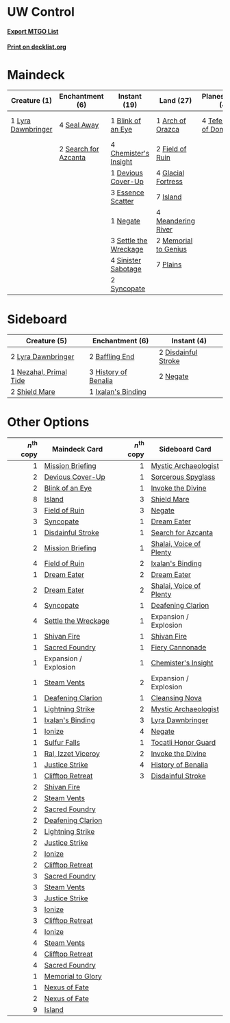 # UW Control

#### [Export MTGO List](../collection/UW%20Control/UW%20Control.txt)
#### [Print on decklist.org](http://decklist.org/?deckmain=1%09Arch%20of%20Orazca%0A1%09Blink%20of%20an%20Eye%0A4%09Chemister's%20Insight%0A3%09Cleansing%20Nova%0A1%09Devious%20Cover-Up%0A3%09Essence%20Scatter%0A2%09Field%20of%20Ruin%0A4%09Glacial%20Fortress%0A7%09Island%0A1%09Lyra%20Dawnbringer%0A4%09Meandering%20River%0A2%09Memorial%20to%20Genius%0A1%09Negate%0A7%09Plains%0A4%09Seal%20Away%0A2%09Search%20for%20Azcanta%0A3%09Settle%20the%20Wreckage%0A4%09Sinister%20Sabotage%0A2%09Syncopate%0A4%09Teferi,%20Hero%20of%20Dominaria&deckside=2%09Baffling%20End%0A2%09Disdainful%20Stroke%0A3%09History%20of%20Benalia%0A1%09Ixalan's%20Binding%0A2%09Lyra%20Dawnbringer%0A2%09Negate%0A1%09Nezahal,%20Primal%20Tide%0A2%09Shield%20Mare)
# Maindeck

|                                        Creature (1)                                         |                                        Enchantment (6)                                        |                                          Instant (19)                                          |                                           Land (27)                                           |                                           Planeswalker (4)                                           |                                        Sorcery (3)                                        |
|---------------------------------------------------------------------------------------------|-----------------------------------------------------------------------------------------------|------------------------------------------------------------------------------------------------|-----------------------------------------------------------------------------------------------|------------------------------------------------------------------------------------------------------|-------------------------------------------------------------------------------------------|
|1 [Lyra Dawnbringer](http://gatherer.wizards.com/Pages/Card/Details.aspx?multiverseid=442914)|4 [Seal Away](http://gatherer.wizards.com/Pages/Card/Details.aspx?multiverseid=442919)         |1 [Blink of an Eye](http://gatherer.wizards.com/Pages/Card/Details.aspx?multiverseid=442934)    |1 [Arch of Orazca](http://gatherer.wizards.com/Pages/Card/Details.aspx?multiverseid=439849)    |4 [Teferi, Hero of Dominaria](http://gatherer.wizards.com/Pages/Card/Details.aspx?multiverseid=443095)|3 [Cleansing Nova](http://gatherer.wizards.com/Pages/Card/Details.aspx?multiverseid=447145)|
|                                                                                             |2 [Search for Azcanta](http://gatherer.wizards.com/Pages/Card/Details.aspx?multiverseid=435226)|4 [Chemister's Insight](http://gatherer.wizards.com/Pages/Card/Details.aspx?multiverseid=452782)|2 [Field of Ruin](http://gatherer.wizards.com/Pages/Card/Details.aspx?multiverseid=435415)     |                                                                                                      |                                                                                           |
|                                                                                             |                                                                                               |1 [Devious Cover-Up](http://gatherer.wizards.com/Pages/Card/Details.aspx?multiverseid=452785)   |4 [Glacial Fortress](http://gatherer.wizards.com/Pages/Card/Details.aspx?multiverseid=435416)  |                                                                                                      |                                                                                           |
|                                                                                             |                                                                                               |3 [Essence Scatter](http://gatherer.wizards.com/Pages/Card/Details.aspx?multiverseid=438446)    |7 [Island](http://gatherer.wizards.com/Pages/Card/Details.aspx?multiverseid=439602)            |                                                                                                      |                                                                                           |
|                                                                                             |                                                                                               |1 [Negate](http://gatherer.wizards.com/Pages/Card/Details.aspx?multiverseid=447135)             |4 [Meandering River](http://gatherer.wizards.com/Pages/Card/Details.aspx?multiverseid=447067)  |                                                                                                      |                                                                                           |
|                                                                                             |                                                                                               |3 [Settle the Wreckage](http://gatherer.wizards.com/Pages/Card/Details.aspx?multiverseid=435186)|2 [Memorial to Genius](http://gatherer.wizards.com/Pages/Card/Details.aspx?multiverseid=443131)|                                                                                                      |                                                                                           |
|                                                                                             |                                                                                               |4 [Sinister Sabotage](http://gatherer.wizards.com/Pages/Card/Details.aspx?multiverseid=452804)  |7 [Plains](http://gatherer.wizards.com/Pages/Card/Details.aspx?multiverseid=439601)            |                                                                                                      |                                                                                           |
|                                                                                             |                                                                                               |2 [Syncopate](http://gatherer.wizards.com/Pages/Card/Details.aspx?multiverseid=270369)          |                                                                                               |                                                                                                      |                                                                                           |


# Sideboard

|                                          Creature (5)                                           |                                        Enchantment (6)                                        |                                         Instant (4)                                          |
|-------------------------------------------------------------------------------------------------|-----------------------------------------------------------------------------------------------|----------------------------------------------------------------------------------------------|
|2 [Lyra Dawnbringer](http://gatherer.wizards.com/Pages/Card/Details.aspx?multiverseid=442914)    |2 [Baffling End](http://gatherer.wizards.com/Pages/Card/Details.aspx?multiverseid=439658)      |2 [Disdainful Stroke](http://gatherer.wizards.com/Pages/Card/Details.aspx?multiverseid=446776)|
|1 [Nezahal, Primal Tide](http://gatherer.wizards.com/Pages/Card/Details.aspx?multiverseid=439702)|3 [History of Benalia](http://gatherer.wizards.com/Pages/Card/Details.aspx?multiverseid=442909)|2 [Negate](http://gatherer.wizards.com/Pages/Card/Details.aspx?multiverseid=447135)           |
|2 [Shield Mare](http://gatherer.wizards.com/Pages/Card/Details.aspx?multiverseid=447173)         |1 [Ixalan's Binding](http://gatherer.wizards.com/Pages/Card/Details.aspx?multiverseid=435168)  |                                                                                              |


# Other Options

|*n*<sup>th</sup> copy|                                        Maindeck Card                                         |*n*<sup>th</sup> copy|                                          Sideboard Card                                          |
|--------------------:|----------------------------------------------------------------------------------------------|--------------------:|--------------------------------------------------------------------------------------------------|
|                    1|[Mission Briefing](http://gatherer.wizards.com/Pages/Card/Details.aspx?multiverseid=452794)   |                    1|[Mystic Archaeologist](http://gatherer.wizards.com/Pages/Card/Details.aspx?multiverseid=447199)   |
|                    2|[Devious Cover-Up](http://gatherer.wizards.com/Pages/Card/Details.aspx?multiverseid=452785)   |                    1|[Sorcerous Spyglass](http://gatherer.wizards.com/Pages/Card/Details.aspx?multiverseid=435407)     |
|                    2|[Blink of an Eye](http://gatherer.wizards.com/Pages/Card/Details.aspx?multiverseid=442934)    |                    1|[Invoke the Divine](http://gatherer.wizards.com/Pages/Card/Details.aspx?multiverseid=447152)      |
|                    8|[Island](http://gatherer.wizards.com/Pages/Card/Details.aspx?multiverseid=439602)             |                    3|[Shield Mare](http://gatherer.wizards.com/Pages/Card/Details.aspx?multiverseid=447173)            |
|                    3|[Field of Ruin](http://gatherer.wizards.com/Pages/Card/Details.aspx?multiverseid=435415)      |                    3|[Negate](http://gatherer.wizards.com/Pages/Card/Details.aspx?multiverseid=447135)                 |
|                    3|[Syncopate](http://gatherer.wizards.com/Pages/Card/Details.aspx?multiverseid=270369)          |                    1|[Dream Eater](http://gatherer.wizards.com/Pages/Card/Details.aspx?multiverseid=452788)            |
|                    1|[Disdainful Stroke](http://gatherer.wizards.com/Pages/Card/Details.aspx?multiverseid=446776)  |                    1|[Search for Azcanta](http://gatherer.wizards.com/Pages/Card/Details.aspx?multiverseid=435226)     |
|                    2|[Mission Briefing](http://gatherer.wizards.com/Pages/Card/Details.aspx?multiverseid=452794)   |                    1|[Shalai, Voice of Plenty](http://gatherer.wizards.com/Pages/Card/Details.aspx?multiverseid=442923)|
|                    4|[Field of Ruin](http://gatherer.wizards.com/Pages/Card/Details.aspx?multiverseid=435415)      |                    2|[Ixalan's Binding](http://gatherer.wizards.com/Pages/Card/Details.aspx?multiverseid=435168)       |
|                    1|[Dream Eater](http://gatherer.wizards.com/Pages/Card/Details.aspx?multiverseid=452788)        |                    2|[Dream Eater](http://gatherer.wizards.com/Pages/Card/Details.aspx?multiverseid=452788)            |
|                    2|[Dream Eater](http://gatherer.wizards.com/Pages/Card/Details.aspx?multiverseid=452788)        |                    2|[Shalai, Voice of Plenty](http://gatherer.wizards.com/Pages/Card/Details.aspx?multiverseid=442923)|
|                    4|[Syncopate](http://gatherer.wizards.com/Pages/Card/Details.aspx?multiverseid=270369)          |                    1|[Deafening Clarion](http://gatherer.wizards.com/Pages/Card/Details.aspx?multiverseid=452915)      |
|                    4|[Settle the Wreckage](http://gatherer.wizards.com/Pages/Card/Details.aspx?multiverseid=435186)|                    1|Expansion / Explosion                                                                             |
|                    1|[Shivan Fire](http://gatherer.wizards.com/Pages/Card/Details.aspx?multiverseid=443030)        |                    1|[Shivan Fire](http://gatherer.wizards.com/Pages/Card/Details.aspx?multiverseid=443030)            |
|                    1|[Sacred Foundry](http://gatherer.wizards.com/Pages/Card/Details.aspx?multiverseid=405106)     |                    1|[Fiery Cannonade](http://gatherer.wizards.com/Pages/Card/Details.aspx?multiverseid=435297)        |
|                    1|Expansion / Explosion                                                                         |                    1|[Chemister's Insight](http://gatherer.wizards.com/Pages/Card/Details.aspx?multiverseid=452782)    |
|                    1|[Steam Vents](http://gatherer.wizards.com/Pages/Card/Details.aspx?multiverseid=405109)        |                    2|Expansion / Explosion                                                                             |
|                    1|[Deafening Clarion](http://gatherer.wizards.com/Pages/Card/Details.aspx?multiverseid=452915)  |                    1|[Cleansing Nova](http://gatherer.wizards.com/Pages/Card/Details.aspx?multiverseid=447145)         |
|                    1|[Lightning Strike](http://gatherer.wizards.com/Pages/Card/Details.aspx?multiverseid=435303)   |                    2|[Mystic Archaeologist](http://gatherer.wizards.com/Pages/Card/Details.aspx?multiverseid=447199)   |
|                    1|[Ixalan's Binding](http://gatherer.wizards.com/Pages/Card/Details.aspx?multiverseid=435168)   |                    3|[Lyra Dawnbringer](http://gatherer.wizards.com/Pages/Card/Details.aspx?multiverseid=442914)       |
|                    1|[Ionize](http://gatherer.wizards.com/Pages/Card/Details.aspx?multiverseid=452929)             |                    4|[Negate](http://gatherer.wizards.com/Pages/Card/Details.aspx?multiverseid=447135)                 |
|                    1|[Sulfur Falls](http://gatherer.wizards.com/Pages/Card/Details.aspx?multiverseid=241987)       |                    1|[Tocatli Honor Guard](http://gatherer.wizards.com/Pages/Card/Details.aspx?multiverseid=435194)    |
|                    1|[Ral, Izzet Viceroy](http://gatherer.wizards.com/Pages/Card/Details.aspx?multiverseid=452945) |                    2|[Invoke the Divine](http://gatherer.wizards.com/Pages/Card/Details.aspx?multiverseid=447152)      |
|                    1|[Justice Strike](http://gatherer.wizards.com/Pages/Card/Details.aspx?multiverseid=452932)     |                    4|[History of Benalia](http://gatherer.wizards.com/Pages/Card/Details.aspx?multiverseid=442909)     |
|                    1|[Clifftop Retreat](http://gatherer.wizards.com/Pages/Card/Details.aspx?multiverseid=241980)   |                    3|[Disdainful Stroke](http://gatherer.wizards.com/Pages/Card/Details.aspx?multiverseid=446776)      |
|                    2|[Shivan Fire](http://gatherer.wizards.com/Pages/Card/Details.aspx?multiverseid=443030)        |                     |                                                                                                  |
|                    2|[Steam Vents](http://gatherer.wizards.com/Pages/Card/Details.aspx?multiverseid=405109)        |                     |                                                                                                  |
|                    2|[Sacred Foundry](http://gatherer.wizards.com/Pages/Card/Details.aspx?multiverseid=405106)     |                     |                                                                                                  |
|                    2|[Deafening Clarion](http://gatherer.wizards.com/Pages/Card/Details.aspx?multiverseid=452915)  |                     |                                                                                                  |
|                    2|[Lightning Strike](http://gatherer.wizards.com/Pages/Card/Details.aspx?multiverseid=435303)   |                     |                                                                                                  |
|                    2|[Justice Strike](http://gatherer.wizards.com/Pages/Card/Details.aspx?multiverseid=452932)     |                     |                                                                                                  |
|                    2|[Ionize](http://gatherer.wizards.com/Pages/Card/Details.aspx?multiverseid=452929)             |                     |                                                                                                  |
|                    2|[Clifftop Retreat](http://gatherer.wizards.com/Pages/Card/Details.aspx?multiverseid=241980)   |                     |                                                                                                  |
|                    3|[Sacred Foundry](http://gatherer.wizards.com/Pages/Card/Details.aspx?multiverseid=405106)     |                     |                                                                                                  |
|                    3|[Steam Vents](http://gatherer.wizards.com/Pages/Card/Details.aspx?multiverseid=405109)        |                     |                                                                                                  |
|                    3|[Justice Strike](http://gatherer.wizards.com/Pages/Card/Details.aspx?multiverseid=452932)     |                     |                                                                                                  |
|                    3|[Ionize](http://gatherer.wizards.com/Pages/Card/Details.aspx?multiverseid=452929)             |                     |                                                                                                  |
|                    3|[Clifftop Retreat](http://gatherer.wizards.com/Pages/Card/Details.aspx?multiverseid=241980)   |                     |                                                                                                  |
|                    4|[Ionize](http://gatherer.wizards.com/Pages/Card/Details.aspx?multiverseid=452929)             |                     |                                                                                                  |
|                    4|[Steam Vents](http://gatherer.wizards.com/Pages/Card/Details.aspx?multiverseid=405109)        |                     |                                                                                                  |
|                    4|[Clifftop Retreat](http://gatherer.wizards.com/Pages/Card/Details.aspx?multiverseid=241980)   |                     |                                                                                                  |
|                    4|[Sacred Foundry](http://gatherer.wizards.com/Pages/Card/Details.aspx?multiverseid=405106)     |                     |                                                                                                  |
|                    1|[Memorial to Glory](http://gatherer.wizards.com/Pages/Card/Details.aspx?multiverseid=443132)  |                     |                                                                                                  |
|                    1|[Nexus of Fate](http://gatherer.wizards.com/Pages/Card/Details.aspx?multiverseid=450253)      |                     |                                                                                                  |
|                    2|[Nexus of Fate](http://gatherer.wizards.com/Pages/Card/Details.aspx?multiverseid=450253)      |                     |                                                                                                  |
|                    9|[Island](http://gatherer.wizards.com/Pages/Card/Details.aspx?multiverseid=439602)             |                     |                                                                                                  |

